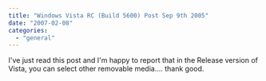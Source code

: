 ```yaml
---
title: "Windows Vista RC (Build 5600) Post Sep 9th 2005"
date: "2007-02-08"
categories: 
  - "general"
---
```


I've just read this post and I'm happy to report that in the Release version of Vista, you can select other removable media.... thank good.
